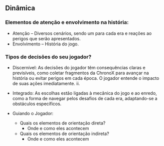 ## Dinâmica

### Elementos de atenção e envolvimento na história:
- Atenção – Diversos cenários, sendo um para cada era e reações ao perigos que serão apresentados.
- Envolvimento – História do jogo.

### Tipos de decisões do seu jogador?
- Discernível: As decisões do jogador têm consequências claras e previsíveis, como coletar fragmentos da ChronoX para avançar na história ou
evitar perigos em cada época. O jogador entende o impacto de suas ações
imediatamente.
ii.
- Integrado: As escolhas estão ligadas à mecânica do jogo e ao enredo,
como a forma de navegar pelos desafios de cada era, adaptando-se a
obstáculos específicos.

- Guiando o Jogador:
    - Quais os elementos de orientação direta?
        - Onde e como eles acontecem
    - Quais os elementos de orientação indireta?
        - Onde e como eles acontecem
